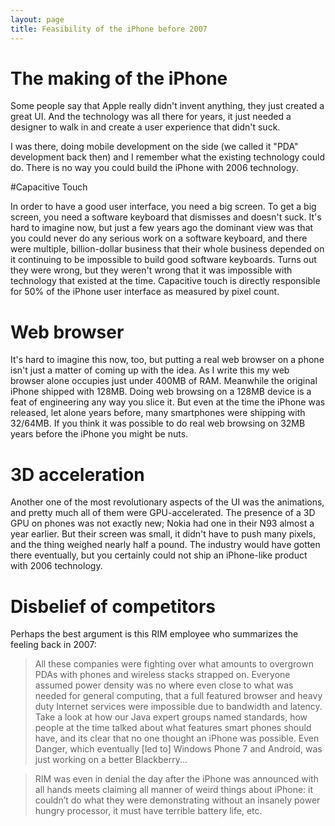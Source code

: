 ```yaml
---
layout: page
title: Feasibility of the iPhone before 2007
---
```


# The making of the iPhone

Some people say that Apple really didn't invent anything, they just created a great UI.  And the technology was all there for years, it just needed a designer to walk in and create a user experience that didn't suck.

I was there, doing mobile development on the side (we called it "PDA" development back then) and I remember what the existing technology could do.  There is no way you could build the iPhone with 2006 technology.

#Capacitive Touch

In order to have a good user interface, you need a big screen.  To get a big screen, you need a software keyboard that dismisses and doesn't suck.  It's hard to imagine now, but just a few years ago the dominant view was that you could never do any serious work on a software keyboard, and there were multiple, billion-dollar business that their whole business depended on it continuing to be impossible to build good software keyboards.  Turns out they were wrong, but they weren't wrong that it was impossible with technology that existed at the time.  Capacitive touch is directly responsible for 50% of the iPhone user interface as measured by pixel count.

# Web browser

It's hard to imagine this now, too, but putting a real web browser on a phone isn't just a matter of coming up with the idea.  As I write this my web browser alone occupies just under 400MB of RAM. Meanwhile the original iPhone shipped with 128MB.  Doing web browsing on a 128MB device is a feat of engineering any way you slice it.  But even at the time the iPhone was released, let alone years before, many smartphones were shipping with 32/64MB.  If you think it was possible to do real web browsing on 32MB years before the iPhone you might be nuts.  

# 3D acceleration

Another one of the most revolutionary aspects of the UI was the animations, and pretty much all of them were GPU-accelerated.  The presence of a 3D GPU on phones was not exactly new; Nokia had one in their N93 almost a year earlier.  But their screen was small, it didn't have to push many pixels, and the thing weighed nearly half a pound.  The industry would have gotten there eventually, but you certainly could not ship an iPhone-like product with 2006 technology.

# Disbelief of competitors

Perhaps the best argument is this RIM employee who summarizes the feeling back in 2007:

> All these companies were fighting over what amounts to overgrown PDAs with phones and wireless stacks strapped on. Everyone assumed power density was no where even close to what was needed for general computing, that a full featured browser and heavy duty Internet services were impossible due to bandwidth and latency. Take a look at how our Java expert groups named standards, how people at the time talked about what features smart phones should have, and its clear that no one thought an iPhone was possible. Even Danger, which eventually [led to] Windows Phone 7 and Android, was just working on a better Blackberry...

> RIM was even in denial the day after the iPhone was announced with all hands meets claiming all manner of weird things about iPhone: it couldn’t do what they were demonstrating without an insanely power hungry processor, it must have terrible battery life, etc.





